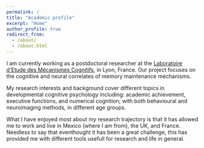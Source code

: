 ```yaml
---
permalink: /
title: "Academic profile"
excerpt: "Home"
author_profile: true
redirect_from: 
  - /about/
  - /about.html
---
```


I am currently working as a postdoctoral researcher at the
[Laboratoire d'Etude des Mécanismes Cognitifs](https://emc.univ-lyon2.fr/), in Lyon, France. Our project focuses on the cognitive and neural correlates of memory maintenance mechanisms.

My research interests and background cover different topics in developmental cognitive psychology including: academic achievement, executive functions, and numerical cognition; with both behavioural and neuroimaging methods, in different age groups. 

What I have enjoyed most about my research trajectory is that it has allowed me to work and live in Mexico (where I am from), the UK, and France. Needless to say that eventhought it has been a great challenge, this has provided me with different tools usefull for research and life in general.
